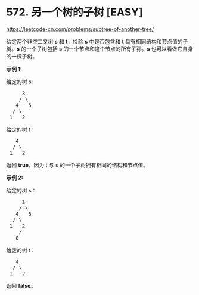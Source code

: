 # 572. 另一个树的子树 [EASY]

<https://leetcode-cn.com/problems/subtree-of-another-tree/>

给定两个非空二叉树 **s** 和 **t**，检验 **s** 中是否包含和 **t** 具有相同结构和节点值的子树。**s** 的一个子树包括 **s** 的一个节点和这个节点的所有子孙。**s** 也可以看做它自身的一棵子树。

**示例 1:**

给定的树 s:

<pre>     3
    / \
   4   5
  / \
 1   2
</pre>

给定的树 t：

<pre>   4 
  / \
 1   2
</pre>

返回 **true**，因为 t 与 s 的一个子树拥有相同的结构和节点值。

**示例 2:**

给定的树 s：

<pre>     3
    / \
   4   5
  / \
 1   2
    /
   0
</pre>

给定的树 t：

<pre>   4
  / \
 1   2
</pre>

返回 **false**。
